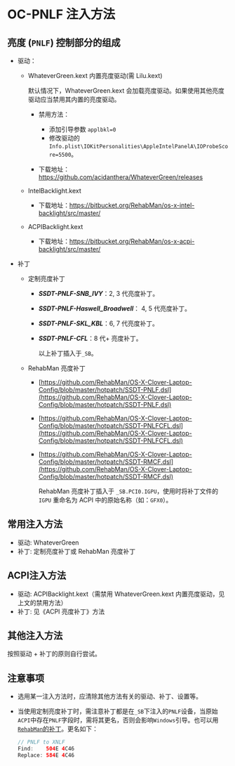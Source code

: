 # OC-PNLF 注入方法

## 亮度 (`PNLF`) 控制部分的组成

- 驱动：

  - WhateverGreen.kext 内置亮度驱动(需 Lilu.kext)

    默认情况下，WhateverGreen.kext 会加载亮度驱动。如果使用其他亮度驱动应当禁用其内置的亮度驱动。

    - 禁用方法：

      - 添加引导参数 `applbkl=0`
      - 修改驱动的 `Info.plist\IOKitPersonalities\AppleIntelPanelA\IOProbeScore=5500`。

    - 下载地址：<https://github.com/acidanthera/WhateverGreen/releases>

  - IntelBacklight.kext
  
    - 下载地址：<https://bitbucket.org/RehabMan/os-x-intel-backlight/src/master/>
  
  - ACPIBacklight.kext
  
    - 下载地址：<https://bitbucket.org/RehabMan/os-x-acpi-backlight/src/master/>
  
- 补丁

  - 定制亮度补丁

    - ***SSDT-PNLF-SNB_IVY***：2, 3 代亮度补丁。
    - ***SSDT-PNLF-Haswell_Broadwell***： 4, 5 代亮度补丁。
    - ***SSDT-PNLF-SKL_KBL***：6, 7 代亮度补丁。
    - ***SSDT-PNLF-CFL***：8 代+ 亮度补丁。

      以上补丁插入于`_SB`。

  - RehabMan 亮度补丁
  
    - [https://github.com/RehabMan/OS-X-Clover-Laptop-Config/blob/master/hotpatch/SSDT-PNLF.dsl](https://github.com/RehabMan/OS-X-Clover-Laptop-Config/blob/master/hotpatch/SSDT-PNLF.dsl)
  
    - [https://github.com/RehabMan/OS-X-Clover-Laptop-Config/blob/master/hotpatch/SSDT-PNLFCFL.dsl](https://github.com/RehabMan/OS-X-Clover-Laptop-Config/blob/master/hotpatch/SSDT-PNLFCFL.dsl)
  
    - [https://github.com/RehabMan/OS-X-Clover-Laptop-Config/blob/master/hotpatch/SSDT-RMCF.dsl](https://github.com/RehabMan/OS-X-Clover-Laptop-Config/blob/master/hotpatch/SSDT-RMCF.dsl)
  
      RehabMan 亮度补丁插入于 `_SB.PCI0.IGPU`，使用时将补丁文件的 `IGPU` 重命名为 ACPI 中的原始名称（如：`GFX0`）。

## 常用注入方法

- 驱动: WhateverGreen
- 补丁: 定制亮度补丁或 RehabMan 亮度补丁


## ACPI注入方法

- 驱动: ACPIBacklight.kext（需禁用 WhateverGreen.kext 内置亮度驱动，见上文的禁用方法）
- 补丁: 见《ACPI 亮度补丁》方法

## 其他注入方法

按照驱动 + 补丁的原则自行尝试。

## 注意事项

- 选用某一注入方法时，应清除其他方法有关的驱动、补丁、设置等。

- 当使用定制亮度补丁时，需注意补丁都是在`_SB`下注入的`PNLF`设备，当原始`ACPI`中存在`PNLF`字段时，需将其更名，否则会影响`Windows`引导。也可以用[`RehabMan`的补丁](https://github.com/RehabMan/OS-X-Clover-Laptop-Config/tree/master/hotpatch)。更名如下：

  ```swift
  // PNLF to XNLF
  Find:    504E 4C46
  Replace: 584E 4C46
  ```

  